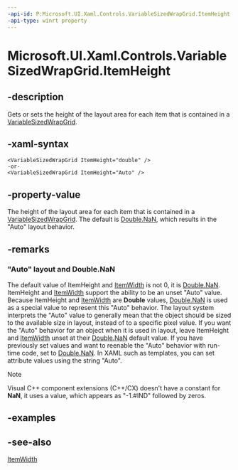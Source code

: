 ```yaml
---
-api-id: P:Microsoft.UI.Xaml.Controls.VariableSizedWrapGrid.ItemHeight
-api-type: winrt property
---
```


<!-- Property syntax
public double ItemHeight { get;  set; }
-->

# Microsoft.UI.Xaml.Controls.VariableSizedWrapGrid.ItemHeight

## -description
Gets or sets the height of the layout area for each item that is contained in a [VariableSizedWrapGrid](variablesizedwrapgrid.md).

## -xaml-syntax
```xaml
<VariableSizedWrapGrid ItemHeight="double" />
-or-
<VariableSizedWrapGrid ItemHeight="Auto" />

```


## -property-value
The height of the layout area for each item that is contained in a [VariableSizedWrapGrid](variablesizedwrapgrid.md). The default is [Double.NaN](/dotnet/api/system.double.nan?redirectedfrom=MSDN), which results in the "Auto" layout behavior.

## -remarks
### "Auto" layout and Double.NaN

The default value of ItemHeight and [ItemWidth](variablesizedwrapgrid_itemwidth.md) is not 0, it is [Double.NaN](/dotnet/api/system.double.nan?redirectedfrom=MSDN). ItemHeight and [ItemWidth](variablesizedwrapgrid_itemwidth.md) support the ability to be an unset "Auto" value. Because ItemHeight and [ItemWidth](variablesizedwrapgrid_itemwidth.md) are **Double** values, [Double.NaN](/dotnet/api/system.double.nan?redirectedfrom=MSDN) is used as a special value to represent this "Auto" behavior. The layout system interprets the "Auto" value to generally mean that the object should be sized to the available size in layout, instead of to a specific pixel value. If you want the "Auto" behavior for an object when it is used in layout, leave ItemHeight and [ItemWidth](variablesizedwrapgrid_itemwidth.md) unset at their [Double.NaN](/dotnet/api/system.double.nan?redirectedfrom=MSDN) default value. If you have previously set values and want to reenable the "Auto" behavior with run-time code, set to [Double.NaN](/dotnet/api/system.double.nan?redirectedfrom=MSDN). In XAML such as templates, you can set attribute values using the string "Auto". 
<!--Setting Auto in XAML is a special behavior of the XAML parser, not a TypeConverter behavior.-->


> [!NOTE]
> Visual C++ component extensions (C++/CX) doesn't have a constant for **NaN**, it uses a value, which appears as "-1.#IND" followed by zeros.

## -examples

## -see-also
[ItemWidth](variablesizedwrapgrid_itemwidth.md)
